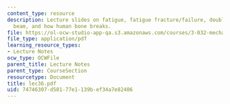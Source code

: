 ```yaml
---
content_type: resource
description: Lecture slides on fatigue, fatigue fracture/failure, double-cantilevered
  beam, and how human bone breaks.
file: https://ol-ocw-studio-app-qa.s3.amazonaws.com/courses/3-032-mechanical-behavior-of-materials-fall-2007/74746307d50177e1139bef34a7e82406_lec36.pdf
file_type: application/pdf
learning_resource_types:
- Lecture Notes
ocw_type: OCWFile
parent_title: Lecture Notes
parent_type: CourseSection
resourcetype: Document
title: lec36.pdf
uid: 74746307-d501-77e1-139b-ef34a7e82406
---
```

